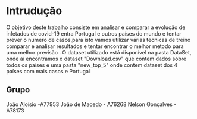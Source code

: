 # Intrudução
O objetivo deste trabalho consiste em analisar e comparar a evolução de infetados de covid-19 entra Portugal e outros países do mundo e tentar prever o numero de casos,para isto vamos utilizar várias tecnicas de treino comparar e analisar resultados e tentar encontrar o melhor metodo para uma melhor previsão .
O dataset utilizado está disponível na pasta DataSet, onde aí encontramos o dataset "Download.csv" que contem dados sobre todos os paises e uma pasta "new_top_5" onde contem dataset dos 4 países com mais casos e Portugal


## Grupo
João Aloísio -A77953
João de Macedo - A76268
Nelson Gonçalves - A78173
